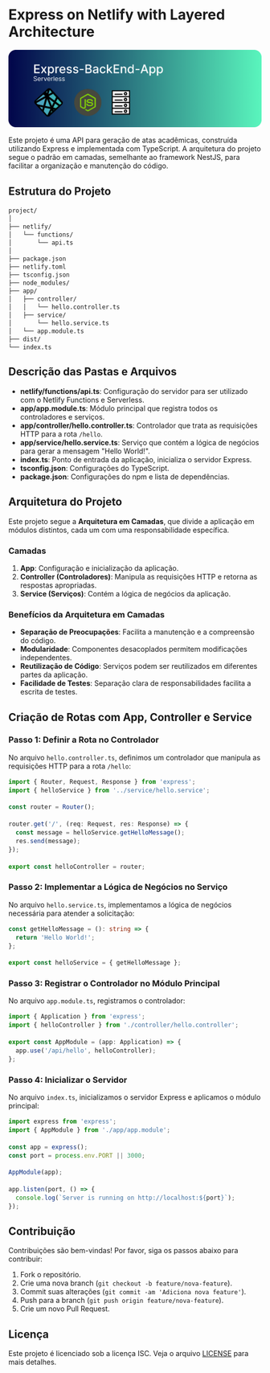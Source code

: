
# Express on Netlify with Layered Architecture

![img](https://github.com/marco0antonio0/About-express-netlify/raw/main/imageReadme/imageREADME.png)

Este projeto é uma API para geração de atas acadêmicas, construída utilizando Express e implementada com TypeScript. A arquitetura do projeto segue o padrão em camadas, semelhante ao framework NestJS, para facilitar a organização e manutenção do código.

## Estrutura do Projeto

```plaintext
project/
│
├── netlify/
│   └── functions/
│       └── api.ts
│
├── package.json
├── netlify.toml
├── tsconfig.json
├── node_modules/
├── app/
│   ├── controller/
│   │   └── hello.controller.ts
│   ├── service/
│       └── hello.service.ts
│   └── app.module.ts
├── dist/
└── index.ts
```

## Descrição das Pastas e Arquivos

- **netlify/functions/api.ts**: Configuração do servidor para ser utilizado com o Netlify Functions e Serverless.
- **app/app.module.ts**: Módulo principal que registra todos os controladores e serviços.
- **app/controller/hello.controller.ts**: Controlador que trata as requisições HTTP para a rota `/hello`.
- **app/service/hello.service.ts**: Serviço que contém a lógica de negócios para gerar a mensagem "Hello World!".
- **index.ts**: Ponto de entrada da aplicação, inicializa o servidor Express.
- **tsconfig.json**: Configurações do TypeScript.
- **package.json**: Configurações do npm e lista de dependências.

## Arquitetura do Projeto

Este projeto segue a **Arquitetura em Camadas**, que divide a aplicação em módulos distintos, cada um com uma responsabilidade específica.

### Camadas

1. **App**: Configuração e inicialização da aplicação.
2. **Controller (Controladores)**: Manipula as requisições HTTP e retorna as respostas apropriadas.
3. **Service (Serviços)**: Contém a lógica de negócios da aplicação.

### Benefícios da Arquitetura em Camadas

- **Separação de Preocupações**: Facilita a manutenção e a compreensão do código.
- **Modularidade**: Componentes desacoplados permitem modificações independentes.
- **Reutilização de Código**: Serviços podem ser reutilizados em diferentes partes da aplicação.
- **Facilidade de Testes**: Separação clara de responsabilidades facilita a escrita de testes.

## Criação de Rotas com App, Controller e Service

### Passo 1: Definir a Rota no Controlador

No arquivo `hello.controller.ts`, definimos um controlador que manipula as requisições HTTP para a rota `/hello`:

```typescript
import { Router, Request, Response } from 'express';
import { helloService } from '../service/hello.service';

const router = Router();

router.get('/', (req: Request, res: Response) => {
  const message = helloService.getHelloMessage();
  res.send(message);
});

export const helloController = router;
```

### Passo 2: Implementar a Lógica de Negócios no Serviço

No arquivo `hello.service.ts`, implementamos a lógica de negócios necessária para atender a solicitação:

```typescript
const getHelloMessage = (): string => {
  return 'Hello World!';
};

export const helloService = { getHelloMessage };
```

### Passo 3: Registrar o Controlador no Módulo Principal

No arquivo `app.module.ts`, registramos o controlador:

```typescript
import { Application } from 'express';
import { helloController } from './controller/hello.controller';

export const AppModule = (app: Application) => {
  app.use('/api/hello', helloController);
};
```

### Passo 4: Inicializar o Servidor

No arquivo `index.ts`, inicializamos o servidor Express e aplicamos o módulo principal:

```typescript
import express from 'express';
import { AppModule } from './app/app.module';

const app = express();
const port = process.env.PORT || 3000;

AppModule(app);

app.listen(port, () => {
  console.log(`Server is running on http://localhost:${port}`);
});
```

## Contribuição

Contribuições são bem-vindas! Por favor, siga os passos abaixo para contribuir:

1. Fork o repositório.
2. Crie uma nova branch (`git checkout -b feature/nova-feature`).
3. Commit suas alterações (`git commit -am 'Adiciona nova feature'`).
4. Push para a branch (`git push origin feature/nova-feature`).
5. Crie um novo Pull Request.

## Licença

Este projeto é licenciado sob a licença ISC. Veja o arquivo [LICENSE](LICENSE.md) para mais detalhes.
